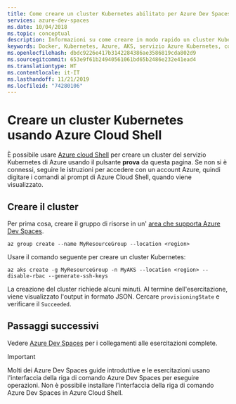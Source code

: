 ```yaml
---
title: Come creare un cluster Kubernetes abilitato per Azure Dev Spaces usando Azure Cloud Shell
services: azure-dev-spaces
ms.date: 10/04/2018
ms.topic: conceptual
description: Informazioni su come creare in modo rapido un cluster Kubernetes abilitato per Azure Dev Spaces direttamente dal browser senza installare alcun componente.
keywords: Docker, Kubernetes, Azure, AKS, servizio Azure Kubernetes, contenitori, Helm, rete mesh di servizi, routing rete mesh di servizi, kubectl, k8s
ms.openlocfilehash: dbdc9226e417b3142284386ae3586819cda802d9
ms.sourcegitcommit: 653e9f61b24940561061bd65b2486e232e41ead4
ms.translationtype: HT
ms.contentlocale: it-IT
ms.lasthandoff: 11/21/2019
ms.locfileid: "74280106"
---
```

# <a name="create-a-kubernetes-cluster-using-azure-cloud-shell"></a>Creare un cluster Kubernetes usando Azure Cloud Shell

È possibile usare [Azure cloud Shell](/azure/cloud-shell) per creare un cluster del servizio Kubernetes di Azure usando il pulsante **prova** da questa pagina. Se non si è connessi, seguire le istruzioni per accedere con un account Azure, quindi digitare i comandi al prompt di Azure Cloud Shell, quando viene visualizzato.

## <a name="create-the-cluster"></a>Creare il cluster

Per prima cosa, creare il gruppo di risorse in un' [area che supporta Azure Dev Spaces][supported-regions].

```azurecli-interactive
az group create --name MyResourceGroup --location <region>
```

Usare il comando seguente per creare un cluster Kubernetes:

```azurecli-interactive
az aks create -g MyResourceGroup -n MyAKS --location <region> --disable-rbac --generate-ssh-keys
```

La creazione del cluster richiede alcuni minuti.  Al termine dell'esercitazione, viene visualizzato l'output in formato JSON. Cercare `provisioningState` e verificare il `Succeeded`.

## <a name="next-steps"></a>Passaggi successivi

Vedere [Azure Dev Spaces](/azure/dev-spaces/) per i collegamenti alle esercitazioni complete.

> [!IMPORTANT]
> Molti dei Azure Dev Spaces guide introduttive e le esercitazioni usano l'interfaccia della riga di comando Azure Dev Spaces per eseguire operazioni. Non è possibile installare l'interfaccia della riga di comando Azure Dev Spaces in Azure Cloud Shell.


[supported-regions]: ../about.md#supported-regions-and-configurations
